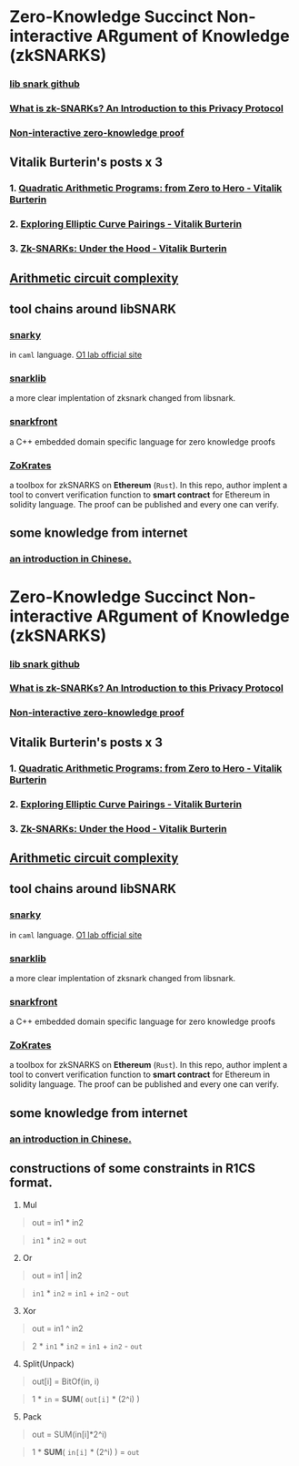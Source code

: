 #  Zero-Knowledge Succinct Non-interactive ARgument of Knowledge (zkSNARKS)

### [lib snark github](https://github.com/scipr-lab/libsnark.git)

### [What is zk-SNARKs? An Introduction to this Privacy Protocol](https://blockonomi.com/zk-snarks-privacy/)

### [Non-interactive zero-knowledge proof](https://en.wikipedia.org/wiki/Non-interactive_zero-knowledge_proof)

## Vitalik Burterin's posts x 3 

### 1. [Quadratic Arithmetic Programs: from Zero to Hero - Vitalik Burterin](https://medium.com/@VitalikButerin/quadratic-arithmetic-programs-from-zero-to-hero-f6d558cea649)

### 2. [Exploring Elliptic Curve Pairings - Vitalik Burterin](https://medium.com/@VitalikButerin/exploring-elliptic-curve-pairings-c73c1864e627)

### 3. [Zk-SNARKs: Under the Hood - Vitalik Burterin](https://medium.com/@VitalikButerin/zk-snarks-under-the-hood-b33151a013f6)


## [Arithmetic circuit complexity](https://en.wikipedia.org/wiki/Arithmetic_circuit_complexity)

## tool chains around libSNARK

### [snarky](https://github.com/o1-labs/snarky)
in `caml` language. 
[O1 lab official site](https://o1labs.org/)

### [snarklib](https://github.com/jancarlsson/snarklib)
a more clear implentation of zksnark changed from libsnark.
### [snarkfront](https://github.com/jancarlsson/snarkfront)
a C++ embedded domain specific language for zero knowledge proofs
### [ZoKrates](https://github.com/JacobEberhardt/ZoKrates)
a toolbox for zkSNARKS on **Ethereum** (`Rust`). In this repo, author implent a tool to convert verification function to **smart contract** for Ethereum in solidity language. The proof can be published and every one can verify.



## some knowledge from internet

### [an introduction in Chinese.](https://blockchain.iethpay.com/zero-knowledge-zkSNARKs.html)

#  Zero-Knowledge Succinct Non-interactive ARgument of Knowledge (zkSNARKS)

### [lib snark github](https://github.com/scipr-lab/libsnark.git)

### [What is zk-SNARKs? An Introduction to this Privacy Protocol](https://blockonomi.com/zk-snarks-privacy/)

### [Non-interactive zero-knowledge proof](https://en.wikipedia.org/wiki/Non-interactive_zero-knowledge_proof)

## Vitalik Burterin's posts x 3 

### 1. [Quadratic Arithmetic Programs: from Zero to Hero - Vitalik Burterin](https://medium.com/@VitalikButerin/quadratic-arithmetic-programs-from-zero-to-hero-f6d558cea649)

### 2. [Exploring Elliptic Curve Pairings - Vitalik Burterin](https://medium.com/@VitalikButerin/exploring-elliptic-curve-pairings-c73c1864e627)

### 3. [Zk-SNARKs: Under the Hood - Vitalik Burterin](https://medium.com/@VitalikButerin/zk-snarks-under-the-hood-b33151a013f6)


## [Arithmetic circuit complexity](https://en.wikipedia.org/wiki/Arithmetic_circuit_complexity)

## tool chains around libSNARK

### [snarky](https://github.com/o1-labs/snarky)
in `caml` language. 
[O1 lab official site](https://o1labs.org/)

### [snarklib](https://github.com/jancarlsson/snarklib)
a more clear implentation of zksnark changed from libsnark.
### [snarkfront](https://github.com/jancarlsson/snarkfront)
a C++ embedded domain specific language for zero knowledge proofs
### [ZoKrates](https://github.com/JacobEberhardt/ZoKrates)
a toolbox for zkSNARKS on **Ethereum** (`Rust`). In this repo, author implent a tool to convert verification function to **smart contract** for Ethereum in solidity language. The proof can be published and every one can verify.



## some knowledge from internet

### [an introduction in Chinese.](https://blockchain.iethpay.com/zero-knowledge-zkSNARKs.html)

## constructions of some constraints in R1CS format.

1. Mul
> out = in1 * in2

> `in1` * `in2` = `out`

2. Or
> out = in1 | in2

> `in1` * `in2` = `in1` + `in2` - `out`

3. Xor
> out = in1 ^ in2

> 2 * `in1` * `in2` = `in1` + `in2` - `out`

4. Split(Unpack)
> out[i] = BitOf(in, i)

> 1 * `in` = __SUM__( `out[i]` * (2^i) )

5. Pack
> out = SUM(in[i]*2^i)

> 1 * __SUM__( `in[i]` * (2^i) ) = `out`
